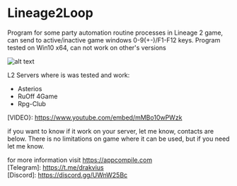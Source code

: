 # Lineage2Loop

Program for some party automation routine processes in Lineage 2 game, can send to active/inactive game windows 0-9(+-)/F1-F12 keys.
Program tested on Win10 x64, can not work on other's versions

![alt text](https://appcompile.com/img/Lineage2Loop.png)

L2 Servers where is was tested and work:
 + Asterios
 + RuOff 4Game
 + Rpg-Club

[VIDEO}: 
https://www.youtube.com/embed/mMBo10wPWzk

if you want to know if it work on your server, let me know, contacts are below.
There is no limitations on game where it can be used, but if you need let me know.

for more information visit https://appcompile.com <br>
[Telegram]: https://t.me/drakvius <br>
[Discord]: https://discord.gg/UWnW25Bc <br>
